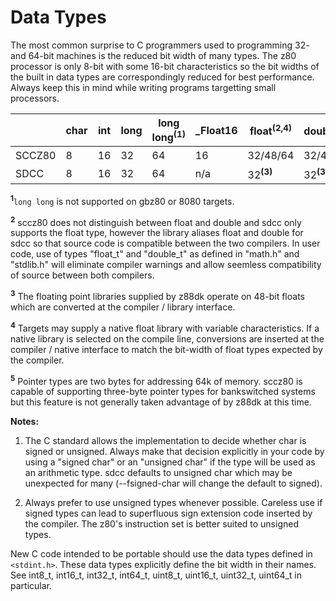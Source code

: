 # Data Types

The most common surprise to C programmers used to programming 32- and 64-bit machines is the reduced bit width of many types.  The z80 processor is only 8-bit with some 16-bit characteristics so the bit widths of the built in data types are correspondingly reduced for best performance.  Always keep this in mind while writing programs targetting small processors.

|          |  char  |  int  |  long  |  long long<sup>**(1)**</sup>  |  _Float16 | float<sup>**(2,4)**</sup>  |  double<sup>**(2,4)**</sup>  | void *  |
|--|--|--|--|--|--|--|--|--|
| SCCZ80   |  8     |  16   |  32    |  64         |  16       | 32/48/64                   |  32/48/64                    |  16<sup>**(5)**</sup>  |
| SDCC     |  8     |  16   |  32    |  64         |  n/a      | 32<sup>**(3)**</sup>       |  32<sup>**(3)**</sup>        |  16  |


<sup>**1**</sup>`long long` is not supported on gbz80 or 8080 targets.

<sup>**2**</sup> sccz80 does not distinguish between float and double and sdcc only supports the float type, however the library aliases float and double for sdcc so that source code is compatible between the two compilers.  In user code, use of types "float_t" and "double_t" as defined in "math.h" and "stdlib.h" will eliminate compiler warnings and allow seemless compatibility of source between both compilers.

<sup>**3**</sup> The floating point libraries supplied by z88dk operate on 48-bit floats which are converted at the compiler / library interface.

<sup>**4**</sup> Targets may supply a native float library with variable characteristics.  If a native library is selected on the compile line, conversions are inserted at the compiler / native interface to match the bit-width of float types expected by the compiler.

<sup>**5**</sup> Pointer types are two bytes for addressing 64k of memory.  sccz80 is capable of supporting three-byte pointer types for bankswitched systems but this feature is not generally taken advantage of by z88dk at this time.

**Notes:**

1. The C standard allows the implementation to decide whether char is signed or unsigned.  Always make that decision explicitly in your code by using a "signed char" or an "unsigned char" if the type will be used as an arithmetic type.  sdcc defaults to unsigned char which may be unexpected for many (--fsigned-char will change the default to signed).

2. Always prefer to use unsigned types whenever possible.  Careless use if signed types can lead to superfluous sign extension code inserted by the compiler.  The z80's instruction set is better suited to unsigned types.

New C code intended to be portable should use the data types defined in `<stdint.h>`.  These data types explicitly define the bit width in their names.  See int8_t, int16_t, int32_t, int64_t, uint8_t, uint16_t, uint32_t, uint64_t in particular.
